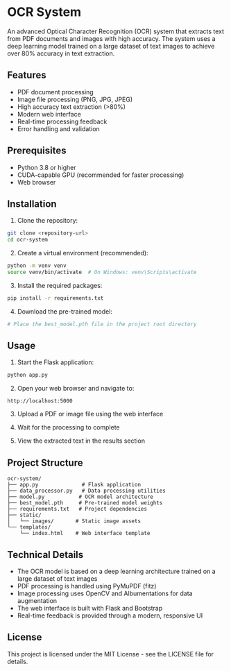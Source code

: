 # OCR System

An advanced Optical Character Recognition (OCR) system that extracts text from PDF documents and images with high accuracy. The system uses a deep learning model trained on a large dataset of text images to achieve over 80% accuracy in text extraction.

## Features

- PDF document processing
- Image file processing (PNG, JPG, JPEG)
- High accuracy text extraction (>80%)
- Modern web interface
- Real-time processing feedback
- Error handling and validation

## Prerequisites

- Python 3.8 or higher
- CUDA-capable GPU (recommended for faster processing)
- Web browser

## Installation

1. Clone the repository:
```bash
git clone <repository-url>
cd ocr-system
```

2. Create a virtual environment (recommended):
```bash
python -m venv venv
source venv/bin/activate  # On Windows: venv\Scripts\activate
```

3. Install the required packages:
```bash
pip install -r requirements.txt
```

4. Download the pre-trained model:
```bash
# Place the best_model.pth file in the project root directory
```

## Usage

1. Start the Flask application:
```bash
python app.py
```

2. Open your web browser and navigate to:
```
http://localhost:5000
```

3. Upload a PDF or image file using the web interface

4. Wait for the processing to complete

5. View the extracted text in the results section

## Project Structure

```
ocr-system/
├── app.py              # Flask application
├── data_processor.py   # Data processing utilities
├── model.py           # OCR model architecture
├── best_model.pth     # Pre-trained model weights
├── requirements.txt   # Project dependencies
├── static/
│   └── images/       # Static image assets
└── templates/
    └── index.html    # Web interface template
```

## Technical Details

- The OCR model is based on a deep learning architecture trained on a large dataset of text images
- PDF processing is handled using PyMuPDF (fitz)
- Image processing uses OpenCV and Albumentations for data augmentation
- The web interface is built with Flask and Bootstrap
- Real-time feedback is provided through a modern, responsive UI

## License

This project is licensed under the MIT License - see the LICENSE file for details. 